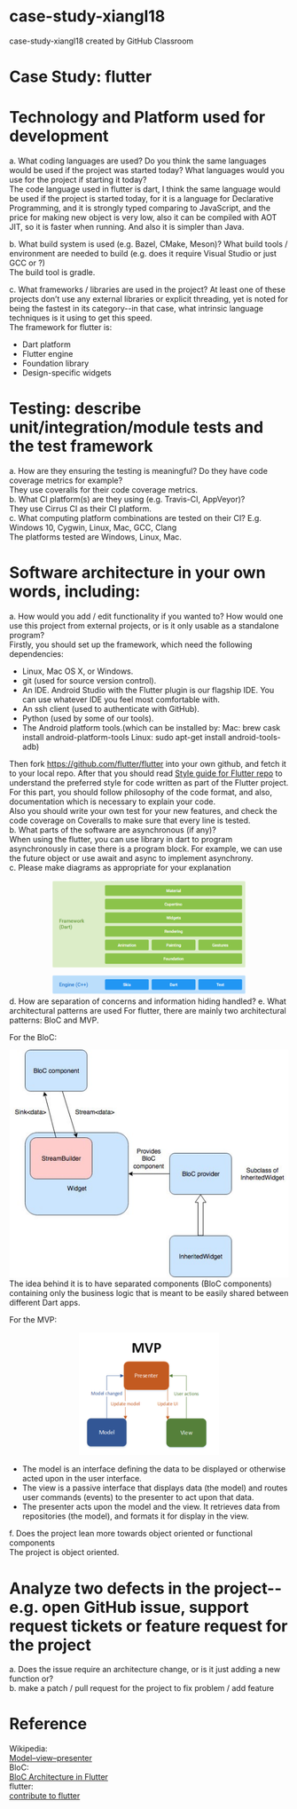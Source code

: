 # case-study-xiangl18
case-study-xiangl18 created by GitHub Classroom  
# Case Study: flutter
# Technology and Platform used for development 
a.	What coding languages are used? Do you think the same languages would be used if the project was started today? What languages would you use for the project if starting it today?  
The code language used in flutter is dart, I think the same language would be used if the project is started today, for it is a language for Declarative Programming, and it is strongly typed comparing to JavaScript, and the price for making new object is very low, also it can be compiled with AOT JIT, so it is faster when running. And also it is simpler than Java.  

b.	What build system is used (e.g. Bazel, CMake, Meson)? What build tools / environment are needed to build (e.g. does it require Visual Studio or just GCC or ?)    
The build tool is gradle.  
  
c.	What frameworks / libraries are used in the project? At least one of these projects don’t use any external libraries or explicit threading, yet is noted for being the fastest in its category--in that case, what intrinsic language techniques is it using to get this speed.  
The framework for flutter is:
  * Dart platform
  * Flutter engine
  * Foundation library
  *	Design-specific widgets  
 
# Testing: describe unit/integration/module tests and the test framework  
a.	How are they ensuring the testing is meaningful? Do they have code coverage metrics for example?  
They use coveralls for their code coverage metrics.  
b.	What CI platform(s) are they using (e.g. Travis-CI, AppVeyor)?  
They use Cirrus CI as their CI platform.  
c.	What computing platform combinations are tested on their CI? E.g. Windows 10, Cygwin, Linux, Mac, GCC, Clang  
The platforms tested are Windows, Linux, Mac.  
# Software architecture in your own words, including:  
a.	How would you add / edit functionality if you wanted to? How would one use this project from external projects, or is it only usable as a standalone program?  
Firstly, you should set up the framework, which need the following dependencies:
*	Linux, Mac OS X, or Windows.
*	git (used for source version control).
*	An IDE. Android Studio with the Flutter plugin is our flagship IDE. You can use whatever IDE you feel most comfortable with.
*	An ssh client (used to authenticate with GitHub).
*	Python (used by some of our tools).
*	The Android platform tools.(which can be installed by: Mac: brew cask install android-platform-tools
Linux: sudo apt-get install android-tools-adb)  

Then fork https://github.com/flutter/flutter into your own github, and fetch it to your local repo.
After that you should read [Style guide for Flutter repo](https://github.com/flutter/flutter/wiki/Style-guide-for-Flutter-repo) to understand the preferred style for code written as part of the Flutter project. For this part, you should follow philosophy of the code format, and also, documentation which is necessary to explain your code.  
Also you should write your own test for your new features, and check the code coverage on Coveralls to make sure that every line is tested.  
b.	What parts of the software are asynchronous (if any)?  
When using the flutter, you can use library in dart to program asynchronously in case there is a program block. For example, we can use the future object or use await and async to implement asynchrony.  
c.	Please make diagrams as appropriate for your explanation  
<div align="center"><img src="./docs/diagram.png" width="70%"/></div>
d.	How are separation of concerns and information hiding handled?  
e.	What architectural patterns are used    
For flutter, there are mainly two architectural patterns: BloC and MVP.  

For the BloC:  
<div align="center"><img src="./docs/BloC.png"/></div>  
The idea behind it is to have separated components (BloC components) containing only the business logic that is meant to be easily shared between different Dart apps.  

For the MVP:  
<div align="center"><img src="./docs/MVP.png" width="50%"/></div>  

* The model is an interface defining the data to be displayed or otherwise acted upon in the user interface.
* The view is a passive interface that displays data (the model) and routes user commands (events) to the presenter to act upon that data.
* The presenter acts upon the model and the view. It retrieves data from repositories (the model), and formats it for display in the view.  

f.	Does the project lean more towards object oriented or functional components  
The project is object oriented.  
# Analyze two defects in the project--e.g. open GitHub issue, support request tickets or feature request for the project
a. Does the issue require an architecture change, or is it just adding a new function or?  
b. make a patch / pull request for the project to fix problem / add feature  
# Reference  
Wikipedia:  
[Model–view–presenter](https://en.wikipedia.org/wiki/Model%E2%80%93view%E2%80%93presenter)  
BloC:  
[BloC Architecture in Flutter](https://medium.com/@artemsidorenko/bloc-architecture-in-flutter-a-modern-architectural-approach-and-how-we-use-it-at-jimdo-bea143b56d01)  
flutter:  
[contribute to flutter](https://github.com/flutter/flutter/blob/master/CONTRIBUTING.md)


